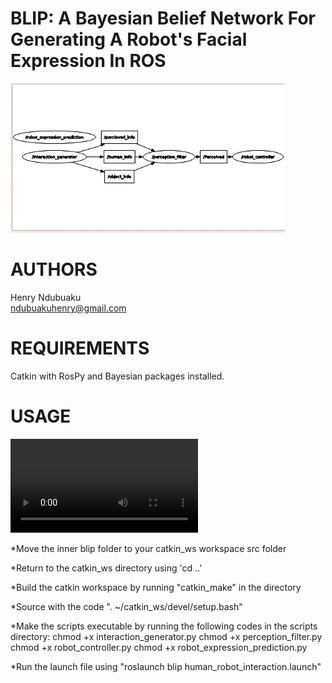 # BLIP: A Bayesian Belief Network For Generating A Robot's Facial Expression In ROS

![Alt text](/images/diagram.jpg "BLIP Diagram")

# AUTHORS
Henry Ndubuaku\
ndubuakuhenry@gmail.com

# REQUIREMENTS
Catkin with RosPy and Bayesian packages installed.

# USAGE

![Alt text](/images/demo.mp4 "BLIP Demo")

*Move the inner blip folder to your catkin_ws workspace src folder

*Return to the catkin_ws directory using 'cd ..'

*Build the catkin workspace by running "catkin_make" in the directory

*Source with the code ". ~/catkin_ws/devel/setup.bash"

*Make the scripts executable by running the following codes in the scripts directory:
   chmod +x interaction_generator.py
   chmod +x perception_filter.py
   chmod +x robot_controller.py
   chmod +x robot_expression_prediction.py

*Run the launch file using "roslaunch blip human_robot_interaction.launch"
